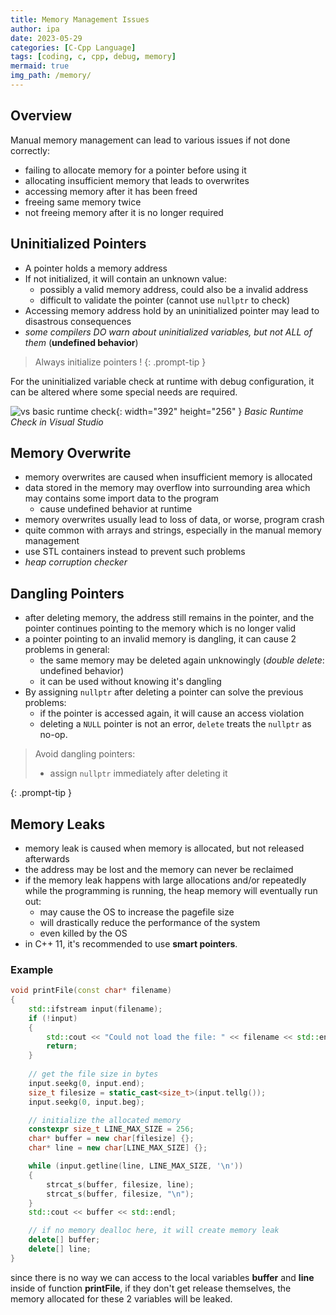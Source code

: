 ```yaml
---
title: Memory Management Issues
author: ipa
date: 2023-05-29
categories: [C-Cpp Language]
tags: [coding, c, cpp, debug, memory]
mermaid: true
img_path: /memory/
---
```


## Overview

Manual memory management can lead to various issues if not done correctly:

- failing to allocate memory for a pointer before using it
- allocating insufficient memory that leads to overwrites
- accessing memory after it has been freed
- freeing same memory twice
- not freeing memory after it is no longer required

## Uninitialized Pointers

- A pointer holds a memory address
- If not initialized, it will contain an unknown value:
  - possibly a valid memory address, could also be a invalid address
  - difficult to validate the pointer (cannot use `nullptr` to check)
- Accessing memory address hold by an uninitialized pointer may lead to disastrous consequences
- _some compilers DO warn about uninitialized variables, but not ALL of them_ (**undefined behavior**)

> Always initialize pointers !
{: .prompt-tip }

For the uninitialized variable check at runtime with debug configuration, it can be altered where some special needs are required.

![vs basic runtime check](vs_basic_runtime_check.png){: width="392" height="256" }
_Basic Runtime Check in Visual Studio_

## Memory Overwrite

- memory overwrites are caused when insufficient memory is allocated
- data stored in the memory may overflow into surrounding area which may contains some import data to the program
  - cause undefined behavior at runtime
- memory overwrites usually lead to loss of data, or worse, program crash
- quite common with arrays and strings, especially in the manual memory management
- use STL containers instead to prevent such problems
- _heap corruption checker_

## Dangling Pointers

- after deleting memory, the address still remains in the pointer, and the pointer continues pointing to the memory which is no longer valid
- a pointer pointing to an invalid memory is dangling, it can cause 2 problems in general:
  - the same memory may be deleted again unknowingly (_double delete_: undefined behavior)
  - it can be used without knowing it's dangling
- By assigning `nullptr` after deleting a pointer can solve the previous problems:
  - if the pointer is accessed again, it will cause an access violation
  - deleting a `NULL` pointer is not an error, `delete` treats the `nullptr` as no-op. 


>Avoid dangling pointers:
>
>- assign `nullptr` immediately after deleting it
>
{: .prompt-tip }

## Memory Leaks

- memory leak is caused when memory is allocated, but not released afterwards
- the address may be lost and the memory can never be reclaimed
- if the memory leak happens with large allocations and/or repeatedly while the programming is running, the heap memory will eventually run out:
  - may cause the OS to increase the pagefile size
  - will drastically reduce the performance of the system
  - even killed by the OS
- in C++ 11, it's recommended to use **smart pointers**.

### Example

```c++
void printFile(const char* filename)
{
    std::ifstream input(filename);
    if (!input)
    {
        std::cout << "Could not load the file: " << filename << std::endl;
        return;
    }
    
    // get the file size in bytes
    input.seekg(0, input.end);
    size_t filesize = static_cast<size_t>(input.tellg());
    input.seekg(0, input.beg);

    // initialize the allocated memory
    constexpr size_t LINE_MAX_SIZE = 256;
    char* buffer = new char[filesize] {};
    char* line = new char[LINE_MAX_SIZE] {};

    while (input.getline(line, LINE_MAX_SIZE, '\n'))
    {
        strcat_s(buffer, filesize, line);
        strcat_s(buffer, filesize, "\n");
    }
    std::cout << buffer << std::endl;

    // if no memory dealloc here, it will create memory leak
    delete[] buffer;
    delete[] line;
}
```

since there is no way we can access to the local variables **buffer** and **line** inside of function **printFile**, if they don't get release themselves, the memory allocated for these 2 variables will be leaked.
